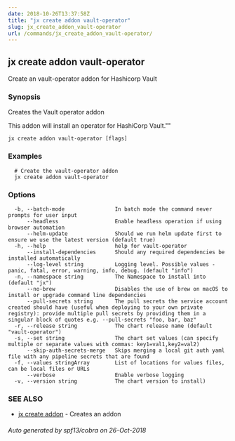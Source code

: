 ```yaml
---
date: 2018-10-26T13:37:58Z
title: "jx create addon vault-operator"
slug: jx_create_addon_vault-operator
url: /commands/jx_create_addon_vault-operator/
---
```

## jx create addon vault-operator

Create an vault-operator addon for Hashicorp Vault

### Synopsis

Creates the Vault operator addon 

This addon will install an operator for HashiCorp Vault.""

```
jx create addon vault-operator [flags]
```

### Examples

```
  # Create the vault-operator addon
  jx create addon vault-operator
```

### Options

```
  -b, --batch-mode                In batch mode the command never prompts for user input
      --headless                  Enable headless operation if using browser automation
      --helm-update               Should we run helm update first to ensure we use the latest version (default true)
  -h, --help                      help for vault-operator
      --install-dependencies      Should any required dependencies be installed automatically
      --log-level string          Logging level. Possible values - panic, fatal, error, warning, info, debug. (default "info")
  -n, --namespace string          The Namespace to install into (default "jx")
      --no-brew                   Disables the use of brew on macOS to install or upgrade command line dependencies
      --pull-secrets string       The pull secrets the service account created should have (useful when deploying to your own private registry): provide multiple pull secrets by providing them in a singular block of quotes e.g. --pull-secrets "foo, bar, baz"
  -r, --release string            The chart release name (default "vault-operator")
  -s, --set string                The chart set values (can specify multiple or separate values with commas: key1=val1,key2=val2)
      --skip-auth-secrets-merge   Skips merging a local git auth yaml file with any pipeline secrets that are found
  -f, --values stringArray        List of locations for values files, can be local files or URLs
      --verbose                   Enable verbose logging
  -v, --version string            The chart version to install)
```

### SEE ALSO

* [jx create addon](/commands/jx_create_addon/)	 - Creates an addon

###### Auto generated by spf13/cobra on 26-Oct-2018
